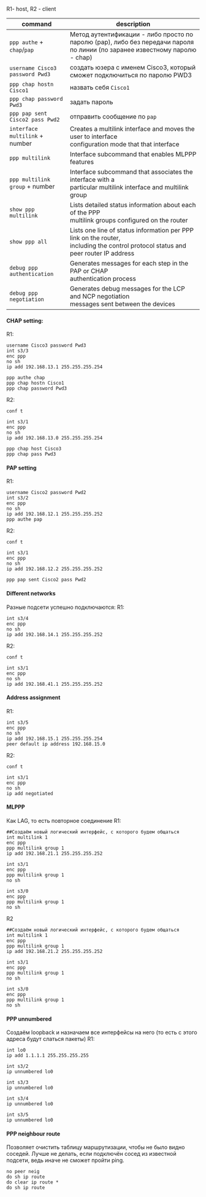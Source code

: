 R1- host, R2 - client


| command                         | description                                                                                                                          |
| ------------------------------- | ------------------------------------------------------------------------------------------------------------------------------------ |
| `ppp authe` + `chap`/`pap`      | Метод аутентификации - либо просто по паролю (pap), либо без передачи пароля по линии (по заранее известному паролю - chap)          |
| `username Cisco3 password Pwd3` | создать юзера с именем Cisco3, который сможет подключиться по паролю PWD3                                                            |
| `ppp chap hostn Cisco1`         | назвать себя `Cisco1`                                                                                                                |
| `ppp chap password Pwd3`        | задать пароль                                                                                                                        |
| `ppp pap sent Cisco2 pass Pwd2` | отправить сообщение по `pap`                                                                                                         |
| `interface multilink` + number  | Creates a multilink interface and moves the user to interface<br>configuration mode that that interface                              |
| `ppp multilink`                 | Interface subcommand that enables MLPPP features                                                                                     |
| `ppp multilink group` + number  | Interface subcommand that associates the interface with a<br>particular multilink interface and multilink group                      |
| `show ppp multilink`            | Lists detailed status information about each of the PPP<br>multilink groups configured on the router                                 |
| `show ppp all`                  | Lists one line of status information per PPP link on the router,<br>including the control protocol status and peer router IP address |
| `debug ppp authentication`      | Generates messages for each step in the PAP or CHAP<br>authentication process                                                        |
| `debug ppp negotiation`         | Generates debug messages for the LCP and NCP negotiation<br>messages sent between the devices                                        |


#### CHAP setting:
R1:
```
username Cisco3 password Pwd3
int s3/3
enc ppp
no sh
ip add 192.168.13.1 255.255.255.254

ppp authe chap
ppp chap hostn Cisco1
ppp chap password Pwd3
```

R2:
```
conf t

int s3/1
enc ppp
no sh
ip add 192.168.13.0 255.255.255.254

ppp chap host Cisco3
ppp chap pass Pwd3
```
#### PAP setting
R1:
```
username Cisco2 password Pwd2
int s3/2
enc ppp
no sh
ip add 192.168.12.1 255.255.255.252
ppp authe pap
```
R2:
```
conf t

int s3/1
enc ppp
no sh
ip add 192.168.12.2 255.255.255.252

ppp pap sent Cisco2 pass Pwd2
```
#### Different networks
Разные подсети успешно подключаются:
R1:
```
int s3/4
enc ppp
no sh
ip add 192.168.14.1 255.255.255.252
```
R2:
```
conf t

int s3/1
enc ppp
no sh
ip add 192.168.41.1 255.255.255.252
```
#### Address assignment
R1:
```
int s3/5
enc ppp
no sh
ip add 192.168.15.1 255.255.255.254
peer default ip address 192.168.15.0
```
R2:
```
conf t

int s3/1
enc ppp
no sh
ip add negotiated
```
#### MLPPP
Как LAG, то есть повторное соединение
R1:
```
##Создаём новый логический интерфейс, с которого будем общаться
int multilink 1
enc ppp
ppp multilink group 1
ip add 192.168.21.1 255.255.255.252

int s3/1
enc ppp
ppp multilink group 1
no sh

int s3/0
enc ppp
ppp multilink group 1
no sh
```

R2
```
##Создаём новый логический интерфейс, с которого будем общаться
int multilink 1
enc ppp
ppp multilink group 1
ip add 192.168.21.2 255.255.255.252

int s3/1
enc ppp
ppp multilink group 1
no sh

int s3/0
enc ppp
ppp multilink group 1
no sh
```
#### PPP unnumbered
Создаём loopback и назначаем все интерфейсы на него (то есть с этого адреса будут слаться пакеты)
R1:
```
int lo0
ip add 1.1.1.1 255.255.255.255

int s3/2
ip unnumbered lo0

int s3/3
ip unnumbered lo0

int s3/4
ip unnumbered lo0

int s3/5
ip unnumbered lo0
```
#### PPP neighbour route
Позволяет очистить таблицу маршрутизации, чтобы не было видно соседей. Лучше не делать, если подключён сосед из известной подсети, ведь иначе не сможет пройти ping.
```
no peer neig 
do sh ip route
do clear ip route *
do sh ip route
```